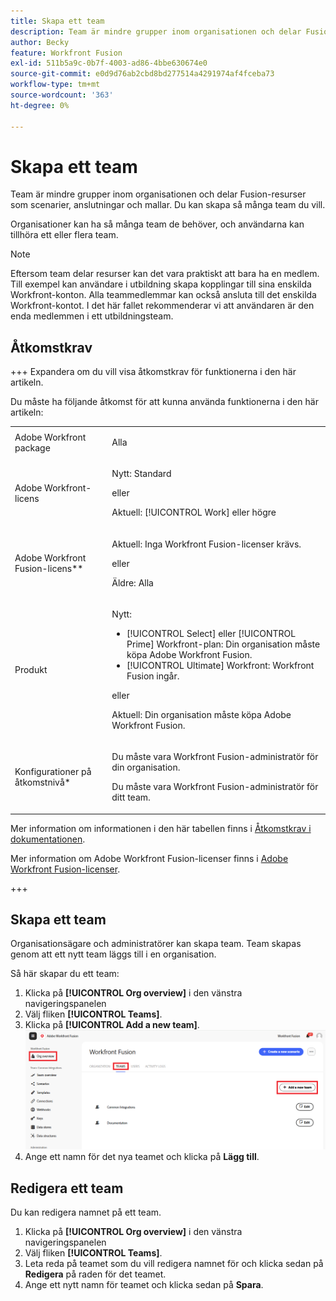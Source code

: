 ```yaml
---
title: Skapa ett team
description: Team är mindre grupper inom organisationen och delar Fusion-resurser som scenarier, anslutningar och mallar. Du kan skapa så många team du vill.
author: Becky
feature: Workfront Fusion
exl-id: 511b5a9c-0b7f-4003-ad86-4bbe630674e0
source-git-commit: e0d9d76ab2cbd8bd277514a4291974af4fceba73
workflow-type: tm+mt
source-wordcount: '363'
ht-degree: 0%

---
```


# Skapa ett team

Team är mindre grupper inom organisationen och delar Fusion-resurser som scenarier, anslutningar och mallar. Du kan skapa så många team du vill.

Organisationer kan ha så många team de behöver, och användarna kan tillhöra ett eller flera team.

>[!NOTE]
>
>Eftersom team delar resurser kan det vara praktiskt att bara ha en medlem. Till exempel kan användare i utbildning skapa kopplingar till sina enskilda Workfront-konton. Alla teammedlemmar kan också ansluta till det enskilda Workfront-kontot. I det här fallet rekommenderar vi att användaren är den enda medlemmen i ett utbildningsteam.

## Åtkomstkrav

+++ Expandera om du vill visa åtkomstkrav för funktionerna i den här artikeln.

Du måste ha följande åtkomst för att kunna använda funktionerna i den här artikeln:

<table style="table-layout:auto">
 <col> 
 <col> 
 <tbody> 
  <tr> 
   <td role="rowheader">Adobe Workfront package</td> 
   <td> <p>Alla</p> </td> 
  </tr> 
  <tr data-mc-conditions=""> 
   <td role="rowheader">Adobe Workfront-licens</td> 
   <td> <p>Nytt: Standard</p><p>eller</p><p>Aktuell: [!UICONTROL Work] eller högre</p> </td> 
  </tr> 
  <tr> 
   <td role="rowheader">Adobe Workfront Fusion-licens**</td> 
   <td>
   <p>Aktuell: Inga Workfront Fusion-licenser krävs.</p>
   <p>eller</p>
   <p>Äldre: Alla </p>
   </td> 
  </tr> 
  <tr> 
   <td role="rowheader">Produkt</td> 
   <td>
   <p>Nytt:</p> <ul><li>[!UICONTROL Select] eller [!UICONTROL Prime] Workfront-plan: Din organisation måste köpa Adobe Workfront Fusion.</li><li>[!UICONTROL Ultimate] Workfront: Workfront Fusion ingår.</li></ul>
   <p>eller</p>
   <p>Aktuell: Din organisation måste köpa Adobe Workfront Fusion.</p>
   </td> 
  </tr>
  <tr data-mc-conditions=""> 
   <td role="rowheader">Konfigurationer på åtkomstnivå*</td> 
   <td> 
     <p>Du måste vara Workfront Fusion-administratör för din organisation.</p>
     <p>Du måste vara Workfront Fusion-administratör för ditt team.</p>
   </td> 
  </tr> 
   </td> 
  </tr> 
 </tbody> 
</table>

Mer information om informationen i den här tabellen finns i [Åtkomstkrav i dokumentationen](/help/workfront-fusion/references/licenses-and-roles/access-level-requirements-in-documentation.md).

Mer information om Adobe Workfront Fusion-licenser finns i [Adobe Workfront Fusion-licenser](/help/workfront-fusion/set-up-and-manage-workfront-fusion/licensing-operations-overview/license-automation-vs-integration.md).

+++



## Skapa ett team

Organisationsägare och administratörer kan skapa team. Team skapas genom att ett nytt team läggs till i en organisation.

Så här skapar du ett team:

1. Klicka på **[!UICONTROL Org overview]** i den vänstra navigeringspanelen
1. Välj fliken **[!UICONTROL Teams]**.
1. Klicka på **[!UICONTROL Add a new team]**.
   ![Skapa ett team](assets/create-new-team-button.png)
1. Ange ett namn för det nya teamet och klicka på **Lägg till**.

## Redigera ett team

Du kan redigera namnet på ett team.

1. Klicka på **[!UICONTROL Org overview]** i den vänstra navigeringspanelen
1. Välj fliken **[!UICONTROL Teams]**.
1. Leta reda på teamet som du vill redigera namnet för och klicka sedan på **Redigera** på raden för det teamet.
1. Ange ett nytt namn för teamet och klicka sedan på **Spara**.


